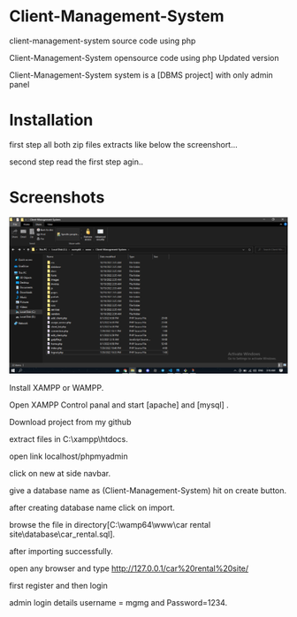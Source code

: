 # Client-Management-System
client-management-system source code using php

Client-Management-System opensource code using php
Updated version

Client-Management-System system is a [DBMS project] with only admin panel
# Installation

first step all both zip files extracts like below the screenshort...

second step read the first step agin..
# Screenshots
![Image of adduser](https://github.com/ChitshineWai/Client-Management-System/blob/main/Screenshot%20(78).png)

Install XAMPP or WAMPP.

Open XAMPP Control panal and start [apache] and [mysql] .

Download project from my github
    
extract files in C:\\xampp\htdocs\.

open link localhost/phpmyadmin

click on new at side navbar.

give a database name as (Client-Management-System) hit on create button.

after creating database name click on import.

browse the file in directory[C:\wamp64\www\car rental site\database\car_rental.sql].

after importing successfully.

open any browser and type http://127.0.0.1/car%20rental%20site/

first register and then login

admin login details  username = mgmg and Password=1234.



